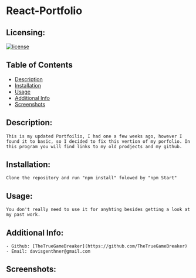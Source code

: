# React-Portfolio
## Licensing:
[![license](https://img.shields.io/badge/license--blue)](https://shields.io)
## Table of Contents 
- [Description](#description)
- [Installation](#installation)
- [Usage](#usage)
- [Additional Info](#additional-info)
- [Screenshots](#Screenshots)
    
## Description:
    This is my updated Portfoilio, I had one a few weeks ago, however I found it to basic, so I decided to fix this vertion of my porfolio. In this program you will find links to my old prodjects and my github.
    
## Installation:
    Clone the repository and run "npm install" folowed by "npm Start"
    
## Usage:
    You don't really need to use it for anyhting besides getting a look at my past work.
    
## Additional Info:
    - Github: [TheTrueGameBreaker](https://github.com/TheTrueGameBreaker)
    - Email: davisgenthner@gmail.com 

## Screenshots: 
